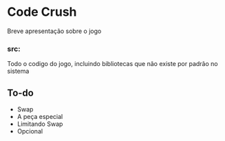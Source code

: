 <h1>Code Crush</h1>

<p>Breve apresentação sobre o jogo</p>

<h3>src:</h3>
<p>Todo o codigo do jogo, incluindo bibliotecas que não existe por padrão no sistema</p>

<h2>To-do</h2>
<ul>
  <li>Swap</li>
  <li>A peça especial</li>
  <li>Limitando Swap</li>
  <li>Opcional</li>
</ul>
